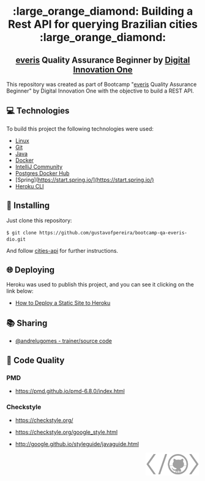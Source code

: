 <h1 align="center">
:large_orange_diamond: Building a Rest API for querying Brazilian cities :large_orange_diamond:
</h1>

<h2 align="center">
  <a href=https://www.everis.com/global/en>everis</a> Quality Assurance Beginner by <a href=https://digitalinnovation.one/>Digital Innovation One</a>
</h2>

<p>
This repository was created as part of Bootcamp "<a href=https://www.everis.com/global/en>everis</a> Quality Assurance Beginner" by Digital Innovation One with the objective to build a REST API.

## :computer: Technologies

To build this project the following technologies were used:
  
  - [Linux](https://www.linux.org/pages/download/)
  - [Git](https://git-scm.com/downloads)
  - [Java](https://www.oracle.com/br/java/technologies/javase-downloads.html)
  - [Docker](https://docs.docker.com/get-docker/)
  - [IntelliJ Community](https://www.jetbrains.com/help/idea/installation-guide.html)
  - [Postgres Docker Hub](https://hub.docker.com/_/postgres)
  - [Spring](https://start.spring.io/](https://start.spring.io/)
  - [Heroku CLI](https://devcenter.heroku.com/articles/heroku-cli)

## :rocket: Installing

Just clone this repository:

  `$ git clone https://github.com/gustavofpereira/bootcamp-qa-everis-dio.git`
  
 And follow [cities-api](https://github.com/andrelugomes/digital-innovation-one/tree/master/cities-api) for further instructions.
  
## :globe_with_meridians: Deploying
  
Heroku was used to publish this project, and you can see it clicking on the link below:

  - [How to Deploy a Static Site to Heroku](https://blog.teamtreehouse.com/deploy-static-site-heroku)

## :books: Sharing
  
  - [@andrelugomes - trainer/source code](https://github.com/andrelugomes/digital-innovation-one/tree/master/cities-api)
  
## :mag_right: Code Quality

### PMD

- https://pmd.github.io/pmd-6.8.0/index.html

### Checkstyle

- https://checkstyle.org/

- https://checkstyle.org/google_style.html

- http://google.github.io/styleguide/javaguide.html


<p align="right">
    <a href="https://github.com/gustavofpereira"><img alt="tagcat" src="https://github.com/gustavofpereira/gustavofpereira/blob/main/tagcat.png" width="140"></a>
</p>
